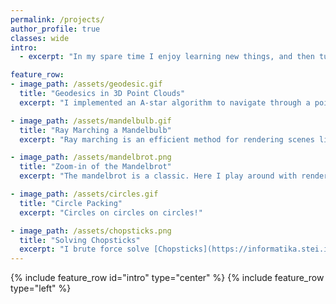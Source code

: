 ```yaml
---
permalink: /projects/
author_profile: true
classes: wide
intro:
  - excerpt: "In my spare time I enjoy learning new things, and then turning those things into small projects."

feature_row:
- image_path: /assets/geodesic.gif
  title: "Geodesics in 3D Point Clouds"
  excerpt: "I implemented an A-star algorithm to navigate through a point cloud generated for the gyroid function. The surface of the gyroid isosurface is obtained using marching cubes, and a KD-Tree defines the spatial connections between points."

- image_path: /assets/mandelbulb.gif
  title: "Ray Marching a Mandelbulb"
  excerpt: "Ray marching is an efficient method for rendering scenes like this mandelbulb (a 3D fractal), which has an infinite about of small-scale detail on its surface."

- image_path: /assets/mandelbrot.png
  title: "Zoom-in of the Mandelbrot"
  excerpt: "The mandelbrot is a classic. Here I play around with rendering a zoomed-in section of the fractal with Blinn-Phong shading for the fractal's escape time."

- image_path: /assets/circles.gif
  title: "Circle Packing"
  excerpt: "Circles on circles on circles!"

- image_path: /assets/chopsticks.png
  title: "Solving Chopsticks"
  excerpt: "I brute force solve [Chopsticks](https://informatika.stei.itb.ac.id/~rinaldi.munir/Stmik/2021-2022/Makalah/Makalah-IF2211-Stima-2022-K1%20(56).pdf), using various searching algorithms, to show the game has only 557 unique game states, with a max branch depth of 13. (Colours correspond with outcomes and player turns)."
---
```


{% include feature_row id="intro" type="center" %}
{% include feature_row type="left" %}

